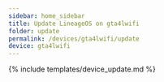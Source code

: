 ```yaml
---
sidebar: home_sidebar
title: Update LineageOS on gta4lwifi
folder: update
permalink: /devices/gta4lwifi/update
device: gta4lwifi
---
```

{% include templates/device_update.md %}
